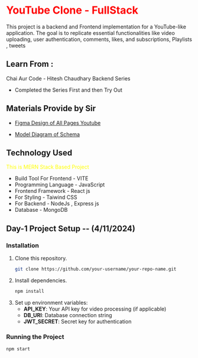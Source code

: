 <h1 style="color:red"> YouTube Clone - FullStack </h1>

This project is a backend and Frontend implementation for a YouTube-like application. The goal is to replicate essential functionalities like video uploading, user authentication, comments, likes, and subscriptions, Playlists , tweets



## Learn From :
Chai Aur Code - Hitesh Chaudhary Backend Series
- Completed the Series First and then Try Out 
## Materials Provide by Sir
- [Figma Design of All Pages Youtube](https://devuiv2.vercel.app/templates/youtube)

- [Model Diagram of Schema](https://app.eraser.io/workspace/YtPqZ1VogxGy1jzIDkzj)

## Technology Used
<span style="color:yellow">This is MERN Stack Based Project </span> 

- Build Tool For Frontend - VITE
- Programming Language - JavaScript
- Frontend Framework - React js
- For Styling - Taiwind CSS
- For Backend - NodeJs , Express js
- Database - MongoDB

## Day-1  Project Setup -- (4/11/2024)

 
 

### Installation
1. Clone this repository.
    ```bash
    git clone https://github.com/your-username/your-repo-name.git
    ```
2. Install dependencies.
    ```bash
    npm install
    ```
3. Set up environment variables:
    - **API_KEY**: Your API key for video processing (if applicable)
    - **DB_URI**: Database connection string
    - **JWT_SECRET**: Secret key for authentication

### Running the Project
```bash
npm start
```



